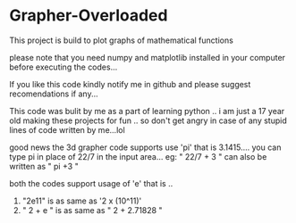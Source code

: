 # Grapher-Overloaded
This project is build to plot graphs of mathematical functions

please note that you need numpy and matplotlib installed in your computer before executing the codes...

If you like this code kindly notify me in github and please suggest recomendations if any...

This code was bulit by me as a part of learning python .. i am just a 17 year old making these projects for fun .. so don't get angry in case of any stupid lines of code written by me...lol


good news the 3d grapher code supports use 'pi' that is 3.1415.... you can type pi in place of 22/7 in the input area...
eg: " 22/7 + 3 " can also be written as " pi +3 "



both the codes support usage of 'e'
that is ..
1)  "2e11" is as same as '2 x (10^11)'
2)  " 2 + e " is as same as " 2 + 2.71828 " 
